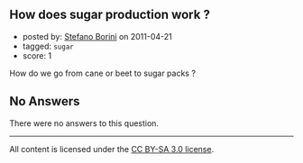 ## How does sugar production work ?

- posted by: [Stefano Borini](https://stackexchange.com/users/-1/23-stefano-borini) on 2011-04-21
- tagged: `sugar`
- score: 1

How do we go from cane or beet to sugar packs ? 

## No Answers

There were no answers to this question.


---

All content is licensed under the [CC BY-SA 3.0 license](https://creativecommons.org/licenses/by-sa/3.0/).
